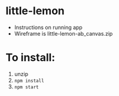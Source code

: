# little-lemon
- Instructions on running app
- Wireframe is little-lemon-ab_canvas.zip

# To install:

1. unzip
2. `npm install`
3. `npm start`

